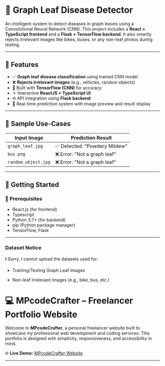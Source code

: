 # 🌿 Graph Leaf Disease Detector

An intelligent system to detect diseases in graph leaves using a Convolutional Neural Network (CNN). This project includes a **React + TypeScript frontend** and a **Flask + TensorFlow backend**. It also smartly rejects irrelevant images like bikes, buses, or any non-leaf photos during testing.

---

## 📌 Features

- ✅ **Graph leaf disease classification** using trained CNN model
- ❌ **Rejects irrelevant images** (e.g., vehicles, random objects)
- 🧠 Built with **TensorFlow (CNN)** for accuracy
- ⚛️ Interactive **ReactJS + TypeScript UI**
- 🌐 API integration using **Flask backend**
- 🎯 Real-time prediction system with image preview and result display

---

## 📸 Sample Use-Cases

| Input Image         | Prediction Result            |
|---------------------|------------------------------|
| `graph_leaf.jpg`    | ✅ Detected: "Powdery Mildew" |
| `bus.png`           | ❌ Error: "Not a graph leaf"  |
| `random_object.jpg` | ❌ Error: "Not a graph leaf"  |

---

## 🚀 Getting Started

### 🧾 Prerequisites

- React.js (for frontend)
- Typescript 
- Python 3.7+ (for backend)
- pip (Python package manager)
- TensorFlow, Flask

---




### Dataset Notice
❗ Sorry, I cannot upload the datasets used for:

- Training/Testing Graph Leaf Images

- Non-leaf Irrelevant Images (e.g., bike, bus, etc.)


# 💻 MPcodeCrafter – Freelancer Portfolio Website

Welcome to **MPcodeCrafter**, a personal freelancer website built to showcase my professional web development and coding services. This portfolio is designed with simplicity, responsiveness, and accessibility in mind.

🌐 **Live Demo:** [MPcodeCrafter Website](https://mpcodecrafter.free.nf/?i=1)

---



